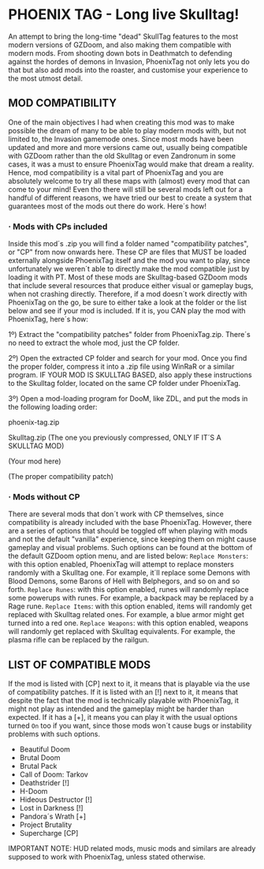 # PHOENIX TAG - Long live Skulltag!
An attempt to bring the long-time "dead" SkullTag features to the most modern versions of GZDoom, and also making them compatible with modern mods. From shooting down bots in Deathmatch to defending against the hordes of demons in Invasion, PhoenixTag not only lets you do that but also add mods into the roaster, and customise your experience to the most utmost detail.


## MOD COMPATIBILITY
One of the main objectives I had when creating this mod was to make possible the dream of many to be able to play modern mods with, but not limited to, the Invasion gamemode ones. Since most mods have been updated and more and more versions came out, usually being compatible with GZDoom rather than the old Skulltag or even Zandronum in some cases, it was a must to ensure PhoenixTag would make that dream a reality. Hence, mod compatibility is a vital part of PhoenixTag and you are absolutely welcome to try all these maps with (almost) every mod that can come to your mind! Even tho there will still be several mods left out for a handful of different reasons, we have tried our best to create a system that guarantees most of the mods out there do work. Here´s how!

### · Mods with CPs included
Inside this mod´s .zip you will find a folder named "compatibility patches", or "CP" from now onwards here. These CP are files that MUST be loaded externally alongside PhoenixTag itself and the mod you want to play, since unfortunately we weren´t able to directly make the mod compatible just by loading it with PT. Most of these mods are Skulltag-based GZDoom mods that include several resources that produce either visual or gameplay bugs, when not crashing directly. Therefore, if a mod doesn´t work directly with PhoenixTag on the go, be sure to either take a look at the folder or the list below and see if your mod is included. If it is, you CAN play the mod with PhoenixTag, here´s how:

1º) Extract the "compatibility patches" folder from PhoenixTag.zip. There´s no need to extract the whole mod, just the CP folder.

2º) Open the extracted CP folder and search for your mod. Once you find the proper folder, compress it into a .zip file using WinRaR or a similar program. IF YOUR MOD IS SKULLTAG BASED, also apply these instructions to the Skulltag folder, located on the same CP folder under PhoenixTag.

3º) Open a mod-loading program for DooM, like ZDL, and put the mods in the following loading order:

phoenix-tag.zip

Skulltag.zip (The one you previously compressed, ONLY IF IT´S A SKULLTAG MOD)

(Your mod here)

(The proper compatibility patch)


### · Mods without CP
There are several mods that don´t work with CP themselves, since compatibility is already included with the base PhoenixTag. However, there are a series of options that should be toggled off when playing with mods and not the default "vanilla" experience, since keeping them on might cause gameplay and visual problems. Such options can be found at the bottom of the default GZDoom option menu, and are listed below:
`Replace Monsters`: with this option enabled, PhoenixTag will attempt to replace monsters randomly with a Skulltag one. For example, it´ll replace some Demons with Blood Demons, some Barons of Hell with Belphegors, and so on and so forth. 
`Replace Runes`: with this option enabled, runes will randomly replace some powerups with runes. For example, a backpack may be replaced by a Rage rune.
`Replace Items`: with this option enabled, items will randomly get replaced with Skulltag related ones. For example, a blue armor might get turned into a red one.
`Replace Weapons`: with this option enabled, weapons will randomly get replaced with Skulltag equivalents. For example, the plasma rifle can be replaced by the railgun.


## LIST OF COMPATIBLE MODS
If the mod is listed with [CP] next to it, it means that is playable via the use of compatibility patches. If it is listed with an [!] next to it, it means that despite the fact that the mod is technically playable with PhoenixTag, it might not play as intended and the gameplay might be harder than expected. If it has a [+], it means you can play it with the usual options turned `On` too if you want, since those mods won´t cause bugs or instability problems with such options.
 - Beautiful Doom
 - Brutal Doom
 - Brutal Pack
 - Call of Doom: Tarkov
 - Deathstrider [!]
 - H-Doom
 - Hideous Destructor [!]
 - Lost in Darkness [!]
 - Pandora´s Wrath [+]
 - Project Brutality
 - Supercharge [CP]
 
 IMPORTANT NOTE: HUD related mods, music mods and similars are already supposed to work with PhoenixTag, unless stated otherwise.